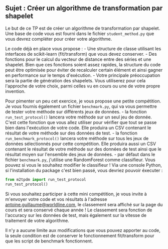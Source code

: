 ## Sujet : Créer un algorithme de transformation par shapelet

Le but de ce TP est de créer un algorithme de transformation par shapelet. Une base de code vous est fourni dans le fichier `student_method.py` que vous devrez compléter pour créer votre algorithme.

Le code déjà en place vous propose :
    - Une structure de classe utilisant les interfaces de scikit-learn (fit/transform) que vous devez conserver.
    - Des fonctions pour le calcul du vecteur de distance entre des séries et une shapelet. Bien que ces fonctions soient assez rapides, la structure du code peut être optimisée pour éviter de recalculer certain élément et ainsi gagner en performance sur le temps d'exécution.
    - Votre principale préoccupation sera la partie de génération des shapelets. Vous utiliserez pour cela l'approche de votre choix, parmi celles vu en cours ou une de votre propre invention.
    
Pour pimenter un peu cet exercice, je vous propose une petite compétition. Je vous fournis également un fichier `benchmark.py`, qui va vous permettre de tester votre méthode sur différents jeux de données.
    - la fonction `run_test_protocol()` lancera votre méthode sur un seul jeu de donnée. C'est cette fonction que vous allez utiliser pour vérifier que tout se passe bien dans l'exécution de votre code. Elle produira un CSV contenant le résultat de votre méthode sur des données de test.
    - la fonction `run_benchmark_protocol()` lancera votre méthode sur tous les jeux de données sélectionnés pour cette compétition. Elle produira aussi un CSV contenant le résultat de votre méthode sur des données de test ainsi que le résultat moyen sur l'ensemble des jeux de données.
    - par défaut dans le fichier `benchmark.py`, j'utilise une RandomForest comme classifieur. Vous pouvez si vous le souhaitez modifier le classifieur !
Via une console Python, si l'installation du package c'est bien passé, vous devriez pouvoir éxecuter :
```python
from m2tpdm import run_test_protocol
run_test_protocol()
```
    
Si vous souhaitez participer à cette mini compétition, je vous invite à m'envoyer votre code et vos résultats à l'adresse antoine.guillaume@worldline.com, le classement sera affiché sur la page du cours et sera conservé chaque année ! Le classement sera fonction de l'accuracy sur les données de test, mais également sur la vitesse de traitement de votre algorithme.

Il n'y a aucune limite aux modifications que vous pouvez apporter au code, la seule condition est de conserver le fonctionnement fit/transform pour que les script de benchmark fonctionnent.
